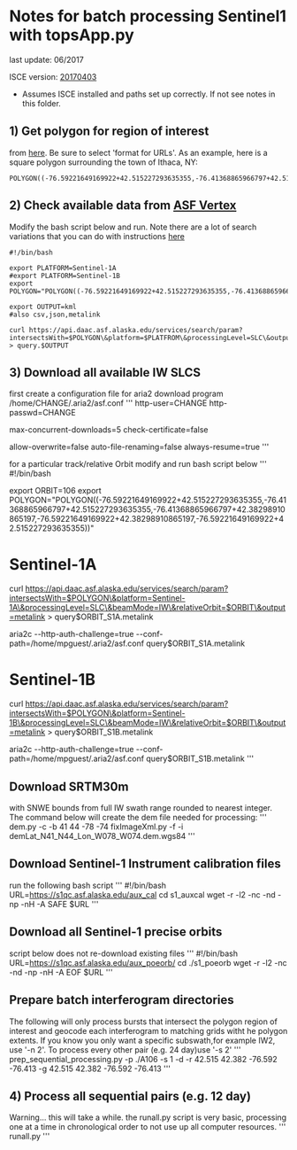 # Notes for batch processing Sentinel1 with topsApp.py
last update: 06/2017

ISCE version: [20170403](https://winsar.unavco.org/isce.html)

* Assumes ISCE installed and paths set up correctly. If not see notes in this folder.

## 1) Get polygon for region of interest 
from [here](http://arthur-e.github.io/Wicket/sandbox-gmaps3.html). Be sure to select 'format for URLs'. As an example, here is a square polygon surrounding the town of Ithaca, NY:
```
POLYGON((-76.59221649169922+42.515227293635355,-76.41368865966797+42.515227293635355,-76.41368865966797+42.38298910865197,-76.59221649169922+42.38298910865197,-76.59221649169922+42.515227293635355))
```

## 2) Check available data from [ASF Vertex](https://vertex.daac.asf.alaska.edu/) 
Modify the bash script below and run. Note there are a lot of search variations that you can do with instructions [here](https://www.asf.alaska.edu/get-data/api/)
```
#!/bin/bash

export PLATFORM=Sentinel-1A
#export PLATFORM=Sentinel-1B
export POLYGON="POLYGON((-76.59221649169922+42.515227293635355,-76.41368865966797+42.515227293635355,-76.41368865966797+42.38298910865197,-76.59221649169922+42.38298910865197,-76.59221649169922+42.515227293635355))"

export OUTPUT=kml 
#also csv,json,metalink

curl https://api.daac.asf.alaska.edu/services/search/param?intersectsWith=$POLYGON\&platform=$PLATFROM\&processingLevel=SLC\&output=$OUTPUT > query.$OUTPUT
```

## 3) Download all available IW SLCS 
first create a configuration file for aria2 download program
/home/CHANGE/.aria2/asf.conf 
'''
http-user=CHANGE
http-passwd=CHANGE

max-concurrent-downloads=5
check-certificate=false

allow-overwrite=false
auto-file-renaming=false
always-resume=true 
'''

for a particular track/relative Orbit modify and run bash script below
'''
#!/bin/bash

export ORBIT=106
export POLYGON="POLYGON((-76.59221649169922+42.515227293635355,-76.41368865966797+42.515227293635355,-76.41368865966797+42.38298910865197,-76.59221649169922+42.38298910865197,-76.59221649169922+42.515227293635355))"

# Sentinel-1A
curl https://api.daac.asf.alaska.edu/services/search/param?intersectsWith=$POLYGON\&platform=Sentinel-1A\&processingLevel=SLC\&beamMode=IW\&relativeOrbit=$ORBIT\&output=metalink > query$ORBIT\_S1A.metalink 

aria2c --http-auth-challenge=true --conf-path=/home/mpguest/.aria2/asf.conf  query$ORBIT\_S1A.metalink 


# Sentinel-1B
curl https://api.daac.asf.alaska.edu/services/search/param?intersectsWith=$POLYGON\&platform=Sentinel-1B\&processingLevel=SLC\&beamMode=IW\&relativeOrbit=$ORBIT\&output=metalink > query$ORBIT\_S1B.metalink 

aria2c --http-auth-challenge=true --conf-path=/home/mpguest/.aria2/asf.conf  query$ORBIT\_S1B.metalink 
'''

## Download SRTM30m 
with SNWE bounds from full IW swath range rounded to nearest integer. The command below will create the dem file needed for processing: 
'''
dem.py -c -b 41 44 -78 -74 
fixImageXml.py -f -i demLat_N41_N44_Lon_W078_W074.dem.wgs84
'''

## Download Sentinel-1 Instrument calibration files
run the following bash script
'''
#!/bin/bash
URL=https://s1qc.asf.alaska.edu/aux_cal
cd s1_auxcal
wget -r -l2 -nc -nd -np -nH -A SAFE $URL 
'''

## Download all Sentinel-1 precise orbits 
script below does not re-download existing files
'''
#!/bin/bash
URL=https://s1qc.asf.alaska.edu/aux_poeorb/
cd ./s1_poeorb
wget -r -l2 -nc -nd -np -nH -A EOF $URL
'''


## Prepare batch interferogram directories
The following will only process bursts that intersect the polygon region of interest and geocode each interferogram to matching grids witht he polygon extents. If you know you only want a specific subswath,for example IW2, use '-n 2'. To process every other pair (e.g. 24 day)use '-s 2'
'''
prep_sequential_processing.py -p ./A106 -s 1 -d  -r 42.515 42.382 -76.592 -76.413 -g 42.515 42.382 -76.592 -76.413
'''

## 4) Process all sequential pairs (e.g. 12 day)
Warning... this will take a while. the runall.py script is very basic, processing one at a time in chronological order to not use up all computer resources.
'''
runall.py
'''
